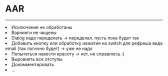 # AAR
---
<li> Исключения не обработаны
<li> Варнинги не чищены
<li> Dialog надо переделать -> переделал. пусть пока будет так
<li> Добавить кнопку или обработку нажатия на switch для рефреша вида email (так логично будет)
-> уже не надо
<li> Попытаться навести красоту -> нет, не справлюсь :(
<li> Выровнять все отступы
<li> Докомментировать
<li> ...
